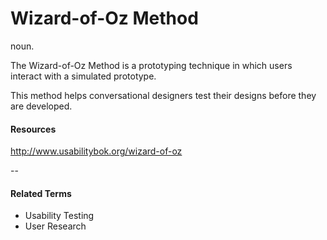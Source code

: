 # Wizard-of-Oz Method 
noun.

The Wizard-of-Oz Method is a prototyping technique in which users interact with a simulated prototype.

This method helps conversational designers test their designs before they are developed. 

#### Resources  

http://www.usabilitybok.org/wizard-of-oz

--
#### Related Terms
* Usability Testing
* User Research